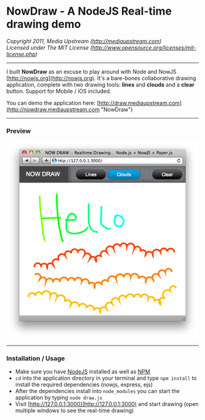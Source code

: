 NowDraw - A NodeJS Real-time drawing demo
======  
_Copyright 2011, Media Upstream (http://mediaupstream.com)_  
_Licensed under The MIT License (http://www.opensource.org/licenses/mit-license.php)_ 

---

I built **NowDraw** as an excuse to play around with Node and NowJS [http://nowjs.org](http://nowjs.org). It's a bare-bones collaborative drawing application, complete with two drawing tools: **lines** and **clouds** and a **clear** button. Support for Mobile / iOS included.  

You can demo the application here: [http://draw.mediaupstream.com](http://nowdraw.mediaupstream.com "NowDraw")  
  
---
  
### Preview

![Preview](https://github.com/mediaupstream/NowDraw/raw/master/assets/preview.png "Preview")  
  
---
  
### Installation / Usage  

- Make sure you have [NodeJS](http://nodejs.org) installed as well as [NPM](http://npmjs.org/)  
- `cd` into the application directory in your terminal and type `npm install` to install the required dependencies (nowjs, express, ejs)
- After the dependencies install into `node_modules` you can start the application by typing `node draw.js`
- Visit [http://127.0.0.1:3000](http://127.0.0.1:3000) and start drawing (open multiple windows to see the real-time drawing)
